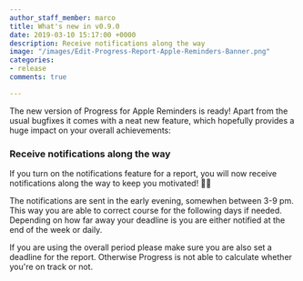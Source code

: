 ```yaml
---
author_staff_member: marco
title: What's new in v0.9.0
date: 2019-03-10 15:17:00 +0000
description: Receive notifications along the way
image: "/images/Edit-Progress-Report-Apple-Reminders-Banner.png"
categories:
- release
comments: true

---
```

The new version of Progress for Apple Reminders is ready! Apart from the usual bugfixes it comes with a neat new feature, which hopefully provides a huge impact on your overall achievements:

### Receive notifications along the way

If you turn on the notifications feature for a report, you will now receive notifications along the way to keep you motivated! 🎉🎉

The notifications are sent in the early evening, somewhen between 3-9 pm. This way you are able to correct course for the following days if needed. Depending on how far away your deadline is you are either notified at the end of the week or daily.

If you are using the overall period please make sure you are also set a deadline for the report. Otherwise Progress is not able to calculate whether you're on track or not.